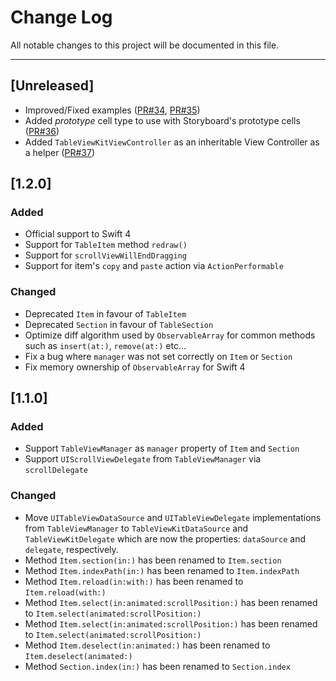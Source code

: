 # Change Log
All notable changes to this project will be documented in this file.

---
## [Unreleased]

- Improved/Fixed examples ([PR#34](https://github.com/odigeoteam/TableViewKit/pull/34), [PR#35](https://github.com/odigeoteam/TableViewKit/pull/35))
- Added *prototype* cell type to use with Storyboard's prototype cells ([PR#36](https://github.com/odigeoteam/TableViewKit/pull/36))
- Added `TableViewKitViewController` as an inheritable View Controller as a helper ([PR#37](https://github.com/odigeoteam/TableViewKit/pull/37))

## [1.2.0]
### Added
- Official support to Swift 4
- Support for `TableItem` method `redraw()`
- Support for `scrollViewWillEndDragging`
- Support for item's `copy` and `paste` action via `ActionPerformable`
### Changed
- Deprecated `Item` in favour of `TableItem`
- Deprecated `Section` in favour of `TableSection`
- Optimize diff algorithm used by `ObservableArray` for common methods such as `insert(at:)`, `remove(at:)` etc...
- Fix a bug where `manager` was not set correctly on `Item` or `Section`
- Fix memory ownership of `ObservableArray` for Swift 4

## [1.1.0]
### Added
- Support `TableViewManager` as `manager` property of `Item` and `Section`
- Support `UIScrollViewDelegate` from `TableViewManager` via `scrollDelegate`

### Changed
- Move `UITableViewDataSource` and `UITableViewDelegate` implementations from `TableViewManager` to `TableViewKitDataSource` and `TableViewKitDelegate` which are now the properties: `dataSource` and `delegate`, respectively.
- Method `Item.section(in:)` has been renamed to `Item.section`
- Method `Item.indexPath(in:)` has been renamed to `Item.indexPath`
- Method `Item.reload(in:with:)` has been renamed to `Item.reload(with:)`
- Method `Item.select(in:animated:scrollPosition:)` has been renamed to `Item.select(animated:scrollPosition:)`
- Method `Item.select(in:animated:scrollPosition:)` has been renamed to `Item.select(animated:scrollPosition:)`
- Method `Item.deselect(in:animated:)` has been renamed to `Item.deselect(animated:)`
- Method `Section.index(in:)` has been renamed to `Section.index`

